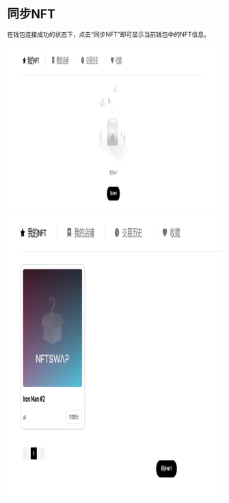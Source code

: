# 同步NFT
在钱包连接成功的状态下，点击“同步NFT”即可显示当前钱包中的NFT信息。

<div align=center>
  <img src="https://github.com/NFTswapWhitePaper/Pictures/blob/main/%E5%90%8C%E6%AD%A5NFT%E5%A4%A7%E5%9B%BE.png" width="1360" height="394.4">
</div>

<div align=center>
  <img src="https://github.com/NFTswapWhitePaper/Pictures/blob/main/%E5%90%8C%E6%AD%A5NFT2.png" width="1052" height="661">
</div>
